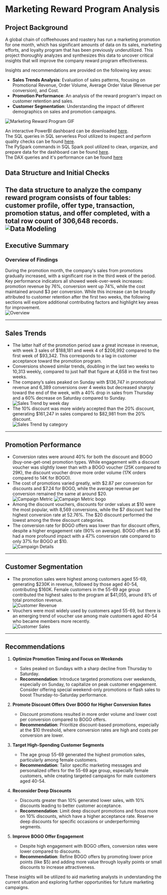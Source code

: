 
# Marketing Reward Program Analysis

## Project Background
A global chain of coffeehouses and roastery has run a marketing promotion for one month, which has significant amounts of data on its sales, marketing efforts, and loyalty program that has been previously underutilized. This project thoroughly analyzes and synthesizes this data to uncover critical insights that will improve the company reward program effectiveness.

Insights and recommendations are provided on the following key areas:
- **Sales Trends Analysis**: Evaluation of sales patterns, focusing on Promotional Revenue, Order Volume, Average Order Value (Revenue per conversion), and Cost.
- **Promotion Performance**: An analysis of the reward program's impact on customer retention and sales.
- **Customer Segmentation**: Understanding the impact of different demographics on sales and promotion campaigns.

![Marketing Reward Program GIF](https://raw.githubusercontent.com/kelvindinhq/reward_program_marketing_analytic/refs/heads/main/img/rewardprogram-git.gif)

An interactive PowerBI dashboard can be downloaded [here](https://github.com/kelvindinhq/reward_program_marketing_analytic/tree/main/dashboard).  
The SQL queries in SQL serverless Pool utilized to inspect and perform quality checks can be found [here](https://github.com/kelvindinhq/reward_program_marketing_analytic/tree/main/sqlscript).  
The PySpark commands in SQL Spark pool utilized to clean, organize, and prepare data for the dashboard can be found [here](https://github.com/kelvindinhq/reward_program_marketing_analytic/tree/main/notebook).  
The DAX queries and it's performance can be found [here](https://github.com/kelvindinhq/reward_program_marketing_analytic/blob/main/DAX%20queries/DAX_queries.csv)

## Data Structure and Initial Checks
The data structure to analyze the company reward program consists of four tables: customer profile, offer type, transaction, promotion status, and offer completed, with a total row count of 306,648 records.  
![Data Modeling](./img/data%20modeling.PNG)
---

## Executive Summary

### Overview of Findings
During the promotion month, the company's sales from promotions gradually increased, with a significant rise in the third week of the period. Key performance indicators all showed week-over-week increases: promotion revenue by 76%, conversion went up 74%, while the cost maintained around $3 per conversion. While this increase can be broadly attributed to customer retention after the first two weeks, the following sections will explore additional contributing factors and highlight key areas for improvement.  
![Overview](./img/overview.png)

---

## Sales Trends

- The latter half of the promotion period saw a great increase in revenue, with week 3 sales of $188,181 and week 4 of $206,992 compared to the first week of $93,342. This corresponds to a lag in customer acceptance toward the promotion program.
- Conversions showed similar trends, doubling in the last two weeks to 10,313 weekly, compared to just half that figure at 4,658 in the first two weeks.  
- The company’s sales peaked on Sunday with $136,747 in promotional revenue and 6,389 conversions over 4 weeks but decreased sharply toward the end of the week, with a 40% drop in sales from Thursday and a 60% decrease on Saturday compared to Sunday.  
![Sales Trend by week day](./img/sales%20by%20week%20day.png)
- The 10% discount was more widely accepted than the 20% discount, generating $161,247 in sales compared to $82,981 from the 20% discount.  
![Sales Trend by category](./img/sales%20by%20category.png)
---

## Promotion Performance

- Conversion rates were around 40% for both the discount and BOGO (buy-one-get-one) promotion types. While engagement with a discount voucher was slightly lower than with a BOGO voucher (25K compared to 29K), the discount voucher drove more order volume (17K orders compared to 14K for BOGO).
- The cost of promotions varied greatly, with $2.87 per conversion for discounts and $7.24 for BOGO, while the average revenue per conversion remained the same at around $20.  
![Campaign Metric](./img/campaign%20metrics.png)
![Campaign Metric bogo](./img/campaign%20metric%20bogo.png)
- Among the discount vouchers, discounts for order values at $10 were the most popular, with 8,569 conversions, while the $7 discount had the highest conversion rate at 52.76%. The $20 discount performed the lowest among the three discount categories.
- The conversion rate for BOGO offers was lower than for discount offers, despite a higher engagement rate (90% on average). BOGO offers at $5 had a more profound impact with a 47% conversion rate compared to only 37% for BOGO at $10.  
![Campaign Details](./img/camapign%20details.png)
---

## Customer Segmentation

- The promotion sales were highest among customers aged 55-69, generating $230K in revenue, followed by those aged 40-54, contributing $160K. Female customers in the 55-69 age group contributed the highest sales to the program at $41,055, around 8% of total promotion revenue.  
![Customer Revenue](./img/customer%20revenue.png)
- Vouchers were most widely used by customers aged 55-69, but there is an emerging trend of voucher use among male customers aged 40-54 who became members more recently.  
![Customer Sales](./img/customer%20sales.png)
---

## Recommendations

1. **Optimize Promotion Timing and Focus on Weekends**
   - Sales peaked on Sundays with a sharp decline from Thursday to Saturday.
   - **Recommendation**: Introduce targeted promotions over weekends, especially on Sunday, to capitalize on peak customer engagement. Consider offering special weekend-only promotions or flash sales to boost Thursday-to-Saturday performance.

2. **Promote Discount Offers Over BOGO for Higher Conversion Rates**
   - Discount promotions resulted in more order volume and lower cost per conversion compared to BOGO offers.
   - **Recommendation**: Prioritize discount-based promotions, especially at the $10 threshold, where conversion rates are high and costs per conversion are lower. 

3. **Target High-Spending Customer Segments**
   - The age group 55-69 generated the highest promotion sales, particularly among female customers.
   - **Recommendation**: Tailor specific marketing messages and personalized offers for the 55-69 age group, especially female customers, while creating targeted campaigns for male customers aged 40-54.

4. **Reconsider Deep Discounts**
   - Discounts greater than 10% generated lower sales, with 10% discounts leading to better customer acceptance.
   - **Recommendation**: Limit deep discount promotions and focus more on 10% discounts, which have a higher acceptance rate. Reserve deep discounts for specific occasions or underperforming segments.

5. **Improve BOGO Offer Engagement**
   - Despite high engagement with BOGO offers, conversion rates were lower compared to discounts.
   - **Recommendation**: Refine BOGO offers by promoting lower price points (like $5) and adding more value through loyalty points or small discounts to increase attractiveness.

These insights will be utilized to aid marketing analysts in understanding the current situation and exploring further opportunities for future marketing campaigns.
